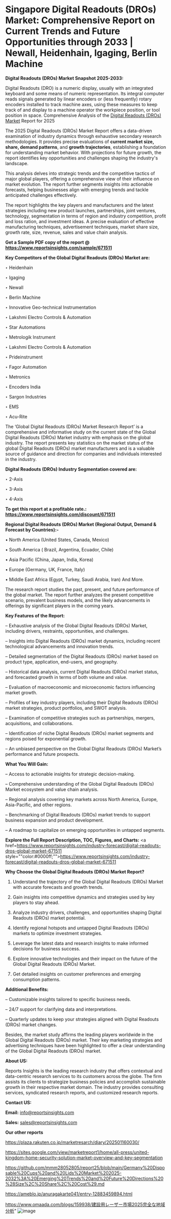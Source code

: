 # Singapore Digital Readouts (DROs) Market: Comprehensive Report on Current Trends and Future Opportunities through 2033 | Newall, Heidenhain, Igaging, Berlin Machine

<strong>Digital Readouts (DROs) Market Snapshot 2025-2033:</strong>

Digital Readouts (DRO) is a numeric display, usually with an integrated keyboard and some means of numeric representation. Its integral computer reads signals generated by linear encoders or (less frequently) rotary encoders installed to track machine axes, using these measures to keep track of and display to a machine operator the workpiece position, or tool position in space. Comprehensive Analysis of the <a href=https://www.reportsinsights.com/sample/671511>Digital Readouts (DROs) Market</a> Report for 2025

The 2025 Digital Readouts (DROs) Market Report offers a data-driven examination of industry dynamics through exhaustive secondary research methodologies. It provides precise evaluations of <strong>current market size, share, demand patterns</strong>, and <strong>growth trajectories</strong>, establishing a foundation for understanding market behavior. With projections for future growth, the report identifies key opportunities and challenges shaping the industry's landscape.

This analysis delves into strategic trends and the competitive tactics of major global players, offering a comprehensive view of their influence on market evolution. The report further segments insights into actionable forecasts, helping businesses align with emerging trends and tackle anticipated challenges effectively.

The report highlights the key players and manufacturers and the latest strategies including new product launches, partnerships, joint ventures, technology, segmentation in terms of region and industry competition, profit and loss ration, and investment ideas. A precise evaluation of effective manufacturing techniques, advertisement techniques, market share size, growth rate, size, revenue, sales and value chain analysis.

<strong>Get a Sample PDF copy of the report @ <a href=https://www.reportsinsights.com/sample/671511 style=color:#0000ff;>https://www.reportsinsights.com/sample/671511</a></strong>

<strong>Key Competitors of the Global Digital Readouts (DROs) Market are:</strong>

‣ Heidenhain

‣ Igaging

‣ Newall

‣ Berlin Machine

‣ Innovative Geo-technical Instrumentation

‣ Lakshmi Electro Controls & Automation

‣ Star Automations

‣ Metrologik Instrument

‣ Lakshmi Electro Controls & Automation

‣ Prideinstrument

‣ Fagor Automation

‣ Metronics

‣ Encoders India

‣ Sargon Industries

‣ EMS

‣ Acu-Rite

The ‘Global Digital Readouts (DROs) Market Research Report’ is a comprehensive and informative study on the current state of the Global Digital Readouts (DROs) Market industry with emphasis on the global industry. The report presents key statistics on the market status of the global Digital Readouts (DROs) market manufacturers and is a valuable source of guidance and direction for companies and individuals interested in the industry.

<strong>Digital Readouts (DROs) Industry Segmentation covered are:</strong>

‣ 2-Axis

‣ 3-Axis

‣ 4-Axis

<strong>To get this report at a profitable rate.: <a href=https://www.reportsinsights.com/discount/671511 style=color:#0000ff;>https://www.reportsinsights.com/discount/671511</a></strong>

<strong>Regional Digital Readouts (DROs) Market (Regional Output, Demand &amp; Forecast by Countries):-</strong>

• North America (United States, Canada, Mexico)

• South America ( Brazil, Argentina, Ecuador, Chile)

• Asia Pacific (China, Japan, India, Korea)

• Europe (Germany, UK, France, Italy)

• Middle East Africa (Egypt, Turkey, Saudi Arabia, Iran) And More.

The research report studies the past, present, and future performance of the global market. The report further analyzes the present competitive scenario, prevalent business models, and the likely advancements in offerings by significant players in the coming years.

<strong>Key Features of the Report:</strong>

– Exhaustive analysis of the Global Digital Readouts (DROs) Market, including drivers, restraints, opportunities, and challenges.

– Insights into Digital Readouts (DROs) market dynamics, including recent technological advancements and innovation trends.

– Detailed segmentation of the Digital Readouts (DROs) market based on product type, application, end-users, and geography.

– Historical data analysis, current Digital Readouts (DROs) market status, and forecasted growth in terms of both volume and value.

– Evaluation of macroeconomic and microeconomic factors influencing market growth.

– Profiles of key industry players, including their Digital Readouts (DROs) market strategies, product portfolios, and SWOT analysis.

– Examination of competitive strategies such as partnerships, mergers, acquisitions, and collaborations.

– Identification of niche Digital Readouts (DROs) market segments and regions poised for exponential growth.

– An unbiased perspective on the Global Digital Readouts (DROs) Market’s performance and future prospects.

<strong>What You Will Gain:</strong>

– Access to actionable insights for strategic decision-making.

– Comprehensive understanding of the Global Digital Readouts (DROs) Market ecosystem and value chain analysis.

– Regional analysis covering key markets across North America, Europe, Asia-Pacific, and other regions.

– Benchmarking of Digital Readouts (DROs) market trends to support business expansion and product development.

– A roadmap to capitalize on emerging opportunities in untapped segments.

<strong>Explore the Full Report Description, TOC, Figures, and Charts:</strong>
<a href=https://www.reportsinsights.com/industry-forecast/digital-readouts-dros-global-market-671511 style=""color:#0000ff;"">https://www.reportsinsights.com/industry-forecast/digital-readouts-dros-global-market-671511</a>

<strong>Why Choose the Global Digital Readouts (DROs) Market Report?</strong>

1. Understand the trajectory of the Global Digital Readouts (DROs) Market with accurate forecasts and growth trends.

2. Gain insights into competitive dynamics and strategies used by key players to stay ahead.

3. Analyze industry drivers, challenges, and opportunities shaping Digital Readouts (DROs) market potential.

4. Identify regional hotspots and untapped Digital Readouts (DROs) markets to optimize investment strategies.

5. Leverage the latest data and research insights to make informed decisions for business success.

6. Explore innovative technologies and their impact on the future of the Global Digital Readouts (DROs) Market.

7. Get detailed insights on customer preferences and emerging consumption patterns.

<strong>Additional Benefits:</strong>

– Customizable insights tailored to specific business needs.

– 24/7 support for clarifying data and interpretations.

– Quarterly updates to keep your strategies aligned with Digital Readouts (DROs) market changes.

Besides, the market study affirms the leading players worldwide in the Global Digital Readouts (DROs) market. Their key marketing strategies and advertising techniques have been highlighted to offer a clear understanding of the Global Digital Readouts (DROs) market.

<strong><strong>About US</strong>:</strong>

Reports Insights is the leading research industry that offers contextual and data-centric research services to its customers across the globe. The firm assists its clients to strategize business policies and accomplish sustainable growth in their respective market domain. The industry provides consulting services, syndicated research reports, and customized research reports.

<strong>Contact US:</strong>

<p class=><b>Email:</b> <a href=mailto:info@reportsinsights.com>info@reportsinsights.com</a></p>
<p class=><b>Sales:</b> <a href=mailto:sales@reportsinsights.com>sales@reportsinsights.com</a></p>

<strong>Our other reports</strong>

<a href=https://plaza.rakuten.co.jp/marketresarch/diary/202501160030/>https://plaza.rakuten.co.jp/marketresarch/diary/202501160030/</a>

<a href=https://sites.google.com/view/marketreport1/home/all-press/united-kingdom-home-security-solution-market-overview-and-key-segmentation>https://sites.google.com/view/marketreport1/home/all-press/united-kingdom-home-security-solution-market-overview-and-key-segmentation</a>

<a href=https://github.com/mmm28052805/report25/blob/main/Germany%20Disposable%20Cups%20and%20Lids%20Market%202025-2032%3A%20Emerging%20Trends%20and%20Future%20Directions%20%28Size%2C%20Share%2C%20Cost%29.md>https://github.com/mmm28052805/report25/blob/main/Germany%20Disposable%20Cups%20and%20Lids%20Market%202025-2032%3A%20Emerging%20Trends%20and%20Future%20Directions%20%28Size%2C%20Share%2C%20Cost%29.md</a>

<a href=https://ameblo.jp/anuragakarte041/entry-12883459894.html>https://ameblo.jp/anuragakarte041/entry-12883459894.html</a>

<a href=https://www.omaada.com/blogs/159938/建設用レーザー市場2025完全な地域分析>https://www.omaada.com/blogs/159938/建設用レーザー市場2025完全な地域分析</a>"
![image](https://github.com/user-attachments/assets/a04da637-271b-4cf2-af00-91030b6f2091)
